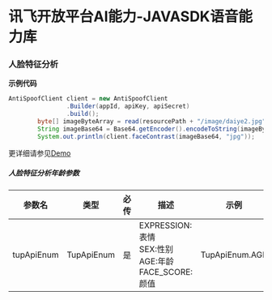 # 讯飞开放平台AI能力-JAVASDK语音能力库

### 人脸特征分析

**示例代码**
```java
AntiSpoofClient client = new AntiSpoofClient
                .Builder(appId, apiKey, apiSecret)
                .build();
        byte[] imageByteArray = read(resourcePath + "/image/daiye2.jpg");
        String imageBase64 = Base64.getEncoder().encodeToString(imageByteArray);
        System.out.println(client.faceContrast(imageBase64, "jpg"));
```

更详细请参见[Demo](https://github.com/iFLYTEK-OP/websdk-java-demo/blob/main/src/main/java/cn/xfyun/demo/AntiSpoofClientApp.java)

##### 人脸特征分析年龄参数
|参数名|类型|必传|描述|示例|
|---|---|---|---|---|
|tupApiEnum|TupApiEnum|是|EXPRESSION:表情 <br>SEX:性别 <br>AGE:年龄 <br>FACE_SCORE:颜值|TupApiEnum.AGE|
